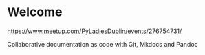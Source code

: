 # Welcome

https://www.meetup.com/PyLadiesDublin/events/276754731/

Collaborative documentation as code with Git, Mkdocs and Pandoc
